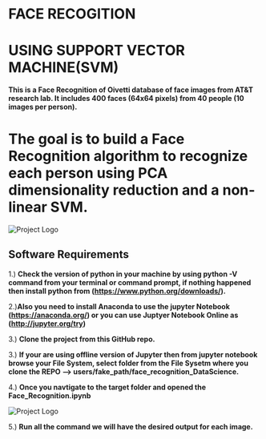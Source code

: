 # FACE RECOGITION
# USING SUPPORT VECTOR MACHINE(SVM)

**This is a Face Recognition of Oivetti database of face images from AT&T research lab. It includes 400 faces (64x64 pixels) from 40 people (10 images per person).**

# The goal is to build a Face Recognition algorithm to recognize each person using PCA dimensionality reduction and a non-linear SVM. 


![Project Logo](https://github.com/loveshah751/Face_Recognition-Data_Science-/blob/master/Front.png)

## Software Requirements 
1.) **Check the version of python in your machine by using python -V command from your terminal or command prompt, if nothing happened then install python from (https://www.python.org/downloads/).**

2.)**Also you need to install Anaconda to use the jupyter Notebook (https://anaconda.org/) or you can use Juptyer Notebook Online as (http://jupyter.org/try)**

3.) **Clone the project from this GitHub repo.**

3.) **If your are using offline version of Jupyter then from jupyter notebook browse your File System, select folder from the File Sysetm where you clone the REPO --> users/fake_path/face_recognition_DataScience.**

4.) **Once you navtigate to the target folder and opened the Face_Recognition.ipynb**

![Project Logo](https://github.com/loveshah751/Face_Recognition-Data_Science-/blob/master/Anaconda_view.png)

5.) **Run all the command we will have the desired output for each image.**












